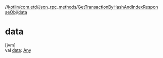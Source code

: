//[kotlin](../../../../index.md)/[com.etd](../../index.md)/[Json_rpc_methods](../index.md)/[GetTransactionByHashAndIndexResponseObj](index.md)/[data](data.md)

# data

[jvm]\
val [data](data.md): [Any](https://kotlinlang.org/api/latest/jvm/stdlib/kotlin/-any/index.html)
